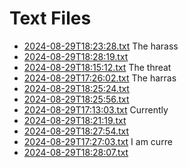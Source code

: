 # Text Files

- [2024-08-29T18:23:28.txt](/2024-08-29T18:23:28.txt) The harass
- [2024-08-29T18:28:19.txt](/2024-08-29T18:28:19.txt) 
- [2024-08-29T18:15:12.txt](/2024-08-29T18:15:12.txt) The threat
- [2024-08-29T17:26:02.txt](/2024-08-29T17:26:02.txt) The harras
- [2024-08-29T18:25:24.txt](/2024-08-29T18:25:24.txt) 
- [2024-08-29T18:25:56.txt](/2024-08-29T18:25:56.txt) 
- [2024-08-29T17:13:03.txt](/2024-08-29T17:13:03.txt) Currently 
- [2024-08-29T18:21:19.txt](/2024-08-29T18:21:19.txt) 
- [2024-08-29T18:27:54.txt](/2024-08-29T18:27:54.txt) 
- [2024-08-29T17:27:03.txt](/2024-08-29T17:27:03.txt) I am curre
- [2024-08-29T18:28:07.txt](/2024-08-29T18:28:07.txt) 
